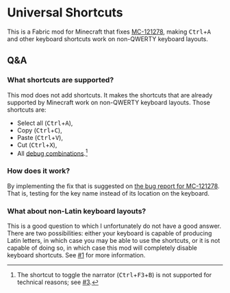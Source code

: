 # Universal Shortcuts

This is a Fabric mod for Minecraft that fixes [MC-121278](https://bugs.mojang.com/browse/MC-121278), making <kbd>Ctrl</kbd>+<kbd>A</kbd> and other keyboard shortcuts work on non-QWERTY keyboard layouts.

## Q&A

### What shortcuts are supported?

This mod does not add shortcuts. It makes the shortcuts that are already supported by Minecraft work on non-QWERTY keyboard layouts. Those shortcuts are:
- Select all (<kbd>Ctrl</kbd>+<kbd>A</kbd>),
- Copy (<kbd>Ctrl</kbd>+<kbd>C</kbd>),
- Paste (<kbd>Ctrl</kbd>+<kbd>V</kbd>),
- Cut (<kbd>Ctrl</kbd>+<kbd>X</kbd>),
- All [debug combinations](https://minecraft.fandom.com/wiki/Debug_combination).[^1]

[^1]: The shortcut to toggle the narrator (<kbd>Ctrl</kbd>+<kbd>F3</kbd>+<kbd>B</kbd>) is not supported for technical reasons; see [#3](https://github.com/MDLC01/universal-shortcuts-mc/issues/3).

### How does it work?

By implementing the fix that is suggested on [the bug report for MC-121278](https://bugs.mojang.com/browse/MC-121278). That is, testing for the key name instead of its location on the keyboard.

### What about non-Latin keyboard layouts?

This is a good question to which I unfortunately do not have a good answer. There are two possibilities: either your keyboard is capable of producing Latin letters, in which case you may be able to use the shortcuts, or it is not capable of doing so, in which case this mod will completely disable keyboard shortcuts. See [#1](https://github.com/MDLC01/universal-shortcuts-mc/issues/1) for more information.
